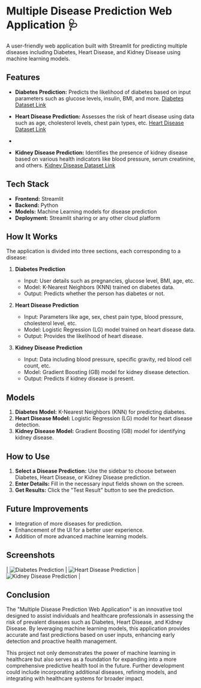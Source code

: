 # Multiple Disease Prediction Web Application 🩺

A user-friendly web application built with Streamlit for predicting multiple diseases including Diabetes, Heart Disease, and Kidney Disease using machine learning models.

## Features

- **Diabetes Prediction:** Predicts the likelihood of diabetes based on input parameters such as glucose levels, insulin, BMI, and more.
  [Diabetes Dataset Link](https://www.kaggle.com/datasets/mathchi/diabetes-data-set)
  
- **Heart Disease Prediction:** Assesses the risk of heart disease using data such as age, cholesterol levels, chest pain types, etc.
  [Heart Disease Dataset Link](https://kaggle.com/datasets/johnsmith88/heart-disease-dataset)
- 
- **Kidney Disease Prediction:** Identifies the presence of kidney disease based on various health indicators like blood pressure, serum creatinine, and others.
  [Kidney Disease Dataset Link](https://www.kaggle.com/datasets/mansoordaku/ckdisease)

## Tech Stack

- **Frontend:** Streamlit
- **Backend:** Python
- **Models:** Machine Learning models for disease prediction
- **Deployment:** Streamlit sharing or any other cloud platform

## How It Works

The application is divided into three sections, each corresponding to a disease:

1. **Diabetes Prediction**
   - Input: User details such as pregnancies, glucose level, BMI, age, etc.
   - Model: K-Nearest Neighbors (KNN) trained on diabetes data.
   - Output: Predicts whether the person has diabetes or not.

2. **Heart Disease Prediction**
   - Input: Parameters like age, sex, chest pain type, blood pressure, cholesterol level, etc.
   - Model: Logistic Regression (LG) model trained on heart disease data.
   - Output: Provides the likelihood of heart disease.

3. **Kidney Disease Prediction**
   - Input: Data including blood pressure, specific gravity, red blood cell count, etc.
   - Model: Gradient Boosting (GB) model for kidney disease detection.
   - Output: Predicts if kidney disease is present.

## Models

1. **Diabetes Model:** K-Nearest Neighbors (KNN) for predicting diabetes.
2. **Heart Disease Model:** Logistic Regression (LG) model for heart disease detection.
3. **Kidney Disease Model:** Gradient Boosting (GB) model for identifying kidney disease.

## How to Use

1. **Select a Disease Prediction:** Use the sidebar to choose between Diabetes, Heart Disease, or Kidney Disease prediction.
2. **Enter Details:** Fill in the necessary input fields shown on the screen.
3. **Get Results:** Click the "Test Result" button to see the prediction.

## Future Improvements

- Integration of more diseases for prediction.
- Enhancement of the UI for a better user experience.
- Addition of more advanced machine learning models.

## Screenshots

| ![Diabetes Prediction](screenshots/diabetes.png) | ![Heart Disease Prediction](screenshots/heart.png) | ![Kidney Disease Prediction](screenshots/kidney.png) |

## Conclusion

The "Multiple Disease Prediction Web Application" is an innovative tool designed to assist individuals and healthcare professionals in assessing the risk of prevalent diseases such as Diabetes, Heart Disease, and Kidney Disease. By leveraging machine learning models, this application provides accurate and fast predictions based on user inputs, enhancing early detection and proactive health management.

This project not only demonstrates the power of machine learning in healthcare but also serves as a foundation for expanding into a more comprehensive predictive health tool in the future. Further development could include incorporating additional diseases, refining models, and integrating with healthcare systems for broader impact. 
